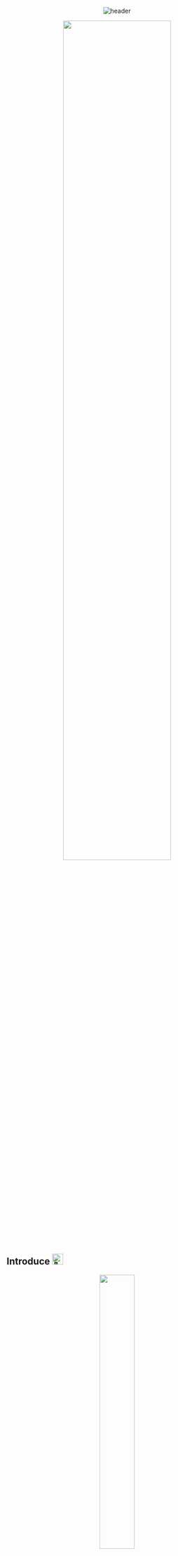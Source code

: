 <div align=center>

![header](https://capsule-render.vercel.app/api?type=slice&color=282c34&width=100%&height=300&section=header&text=Hello,%20World!&fontSize=90&fontAlign=60&fontAlignY=37.5&fontColor=FFFFFF&desc=😁%20HyungJin's%20GitHub%20Profile&descAlign=77&descAlignY=18&animation=twinkling&rotate=19.5&stroke=66CCFF&strokeWidth=3)

  <img src="https://user-images.githubusercontent.com/104360734/172914566-d48bc407-5401-441d-b049-ae66019d93d4.gif" width="70%">

</div>

<br><br>

## Introduce <picture><source srcset="https://fonts.gstatic.com/s/e/notoemoji/latest/1f44b/512.webp" type="image/webp"><img src="https://fonts.gstatic.com/s/e/notoemoji/latest/1f44b/512.gif" alt="👋" width="25" height="25"></picture>

<div align='center'>
<img width='40%' src="https://user-images.githubusercontent.com/104360734/224561382-db1d1254-e62d-4c3a-a9a1-7f984eb98e59.png">
</div>
  
- ### **About Me**&nbsp;&nbsp;<picture><source srcset="https://fonts.gstatic.com/s/e/notoemoji/latest/1fae1/512.webp" type="image/webp"><img src="https://fonts.gstatic.com/s/e/notoemoji/latest/1fae1/512.gif" alt="🫡" width="20" height="20"></picture>
    
    안녕하세요, 프론트엔드 개발자 한형진입니다!

    최고의 개발자가 되기 위해 노력하고 있습니다!

    Front-End, Back-End 모두 관심을 가지고 있으며 끊임없이 노력하고

    무엇이든 배우려는 사람이 되고자 열심히 공부하고 있습니다!

- ### **Contact**&nbsp;&nbsp;<picture><source srcset="https://fonts.gstatic.com/s/e/notoemoji/latest/1f48c/512.webp" type="image/webp"><img src="https://fonts.gstatic.com/s/e/notoemoji/latest/1f48c/512.gif" alt="💌" width="20" height="20"></picture>

  [![gmail](https://skillicons.dev/icons?i=gmail)](mailto:hhj961210@gmail.com)
  [![linkedin](https://skillicons.dev/icons?i=linkedin)](https://www.linkedin.com/in/hyungjinhan/)

- ### My Site <picture><source srcset="https://fonts.gstatic.com/s/e/notoemoji/latest/1f440/512.webp" type="image/webp"><img src="https://fonts.gstatic.com/s/e/notoemoji/latest/1f440/512.gif" alt="👀" width="20" height="20"></picture>

  [![gmail](https://skillicons.dev/icons?i=github)](https://hyungjinhan.github.io)
  [![linkedin](https://skillicons.dev/icons?i=vercel)](https://hyungjinhan.vercel.app/)

## **Tech & Tools**&nbsp;&nbsp;<picture><source srcset="https://fonts.gstatic.com/s/e/notoemoji/latest/1f9be/512.webp" type="image/webp"><img src="https://fonts.gstatic.com/s/e/notoemoji/latest/1f9be/512.gif" alt="🦾" width="25" height="25"></picture>

- ### **Studying Tech**&nbsp;&nbsp;<picture><source srcset="https://fonts.gstatic.com/s/e/notoemoji/latest/2795/512.webp" type="image/webp"><img src="https://fonts.gstatic.com/s/e/notoemoji/latest/2795/512.gif" alt="➕" width="20" height="20"></picture>

  [![Studying Tech 1](https://skillicons.dev/icons?i=js,nodejs,react,ts,electron,next,tailwindcss,styledcomponents,threejs,python,aws,docker,firebase,fastapi,grafana&perline=8)](https://skillicons.dev)

- ### **Tools**&nbsp;&nbsp;<picture><source srcset="https://fonts.gstatic.com/s/e/notoemoji/latest/2699_fe0f/512.webp" type="image/webp"><img src="https://fonts.gstatic.com/s/e/notoemoji/latest/2699_fe0f/512.gif" alt="⚙" width="20" height="20"></picture>

  [![Tools](https://skillicons.dev/icons?i=vscode,figma,git,github,notion,androidstudio,gcp&perline=8)](https://skillicons.dev)

## My GitHub Stats <picture><source srcset="https://fonts.gstatic.com/s/e/notoemoji/latest/1f331/512.webp" type="image/webp"><img src="https://fonts.gstatic.com/s/e/notoemoji/latest/1f331/512.gif" alt="🌱" width="25" height="25"></picture>

<p align="center">
  <img height="150em" src="https://github-readme-stats.vercel.app/api?username=HyungJinHan&show_icons=true&theme=react&line_height=24&include_all_commits=true&hide_border=true&border_radius=12&show_owner=true&count_private=true">
  <img height="150em" src="https://github-readme-stats.vercel.app/api/top-langs/?username=HyungJinHan&layout=compact&theme=react&langs_count=6&hide_border=true&border_radius=12&show_owner=true&exclude_repo=Python_ML_DL_study,Studying,AI-Fitness-trainer,animal_test">
  <br/>

  <a href="https://www.gitanimals.org/en_US?utm_medium=image&utm_source=HyungJinHan&utm_content=line">
    <img
      src="https://render.gitanimals.org/lines/HyungJinHan?pet-id=706000235391159024"
      width="100%"
    />
  </a>
  
  
  <!-- <a href="https://github.com/Platane/snk" target='_blank'>
    <img align="center" src="https://github.com/HyungJinHan/HyungJinHan/blob/output/github-contribution-grid-snake.svg" />
  </a> -->
  
</p>

<div align=center>
 
  ![footer](https://capsule-render.vercel.app/api?type=slice&color=282c34&width=100%&height=300&section=footer&text=Contact%20Me!&fontSize=90&fontAlign=45&fontAlignY=66&fontColor=FFFFFF&desc=😁%20Thanks%20For%20Reading%20My%20Profile&descAlign=33&descAlignY=80&animation=twinkling&rotate=19.5&stroke=66CCFF&strokeWidth=3)
 
</div>

